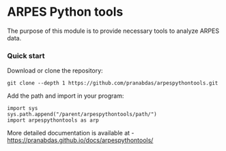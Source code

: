 # ARPES Python tools

The purpose of this module is to provide necessary tools to analyze ARPES data. 

### Quick start
Download or clone the repository:
```
git clone --depth 1 https://github.com/pranabdas/arpespythontools.git
```

Add the path and import in your program:
```
import sys 
sys.path.append("/parent/arpespythontools/path/")
import arpespythontools as arp
```

More detailed documentation is available at - <https://pranabdas.github.io/docs/arpespythontools/> 
